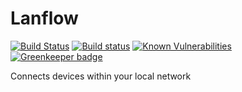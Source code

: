 # Lanflow

[![Build Status](https://travis-ci.org/TPessanha/Lanflow.svg?branch=master)](https://travis-ci.org/TPessanha/Lanflow) [![Build status](https://ci.appveyor.com/api/projects/status/1is6hhrfxhhwjuly/branch/master?svg=true)](https://ci.appveyor.com/project/TPessanha/lanflow/branch/master) [![Known Vulnerabilities](https://snyk.io/test/github/TPessanha/Lanflow/badge.svg?targetFile=package.json)](https://snyk.io/test/github/TPessanha/Lanflow?targetFile=package.json) [![Greenkeeper badge](https://badges.greenkeeper.io/TPessanha/Lanflow.svg)](https://greenkeeper.io/)

Connects devices within your local network

